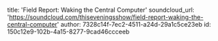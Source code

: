 title: 'Field Report: Waking the Central Computer'
soundcloud_url: 'https://soundcloud.com/thiseveningsshow/field-report-waking-the-central-computer'
author: 7328c14f-7ec2-4511-a24d-29a1c5ce23eb
id: 150c12e9-102b-4a15-8277-9cad46ccceeb
